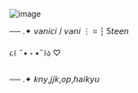 ![image]([https://github.com/l0vefiles/lovehearts/blob/94e1e369786b7e434220fcc1e541285ede884a44/Screenshot_446.png](https://github.com/rottenweb/spider/blob/24523e04a8f4b8d5614051df801cf76f9228160a/2d183b876d4fea4043a6317140b116cd.jpg))



── .✦  𝘷𝘢𝘯𝘪𝘤𝘪 / 𝘷𝘢𝘯𝘪  ⋮ ⌗ ┆ 5𝘵𝘦𝘦𝘯 

૮꒰ ˶• ༝ •˶꒱ა ♡

── .✦ 𝘬𝘯𝘺,𝘫𝘫𝘬,𝘰𝘱,𝘩𝘢𝘪𝘬𝘺𝘶
